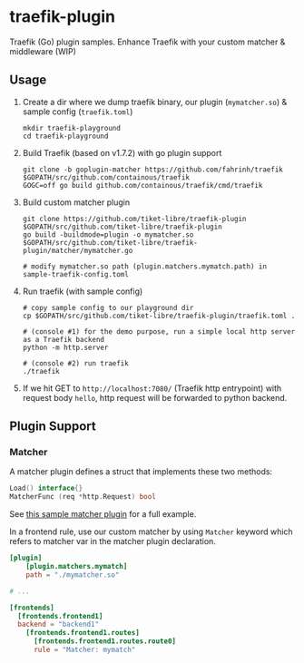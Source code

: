 # traefik-plugin
Traefik (Go) plugin samples. Enhance Traefik with your custom matcher &amp; middleware (WIP)


## Usage

1. Create a dir where we dump traefik binary, our plugin (`mymatcher.so`) & sample config (`traefik.toml`)
   ```
   mkdir traefik-playground
   cd traefik-playground
   ``` 
2. Build Traefik (based on v1.7.2) with go plugin support

    ```
    git clone -b goplugin-matcher https://github.com/fahrinh/traefik $GOPATH/src/github.com/containous/traefik
    GOGC=off go build github.com/containous/traefik/cmd/traefik
    ```
3. Build custom matcher plugin

    ```
    git clone https://github.com/tiket-libre/traefik-plugin $GOPATH/src/github.com/tiket-libre/traefik-plugin
    go build -buildmode=plugin -o mymatcher.so $GOPATH/src/github.com/tiket-libre/traefik-plugin/matcher/mymatcher.go
    
   # modify mymatcher.so path (plugin.matchers.mymatch.path) in sample-traefik-config.toml
    ```
    
4. Run traefik (with sample config)
   
   ```
   # copy sample config to our playground dir
   cp $GOPATH/src/github.com/tiket-libre/traefik-plugin/traefik.toml .
   
   # (console #1) for the demo purpose, run a simple local http server as a Traefik backend
   python -m http.server
   
   # (console #2) run traefik
   ./traefik
   ```

5. If we hit GET to `http://localhost:7080/` (Traefik http entrypoint) with request body `hello`, http request will be forwarded to python backend.

## Plugin Support

### Matcher
A matcher plugin defines a struct that implements these two methods:
```go
Load() interface{}
MatcherFunc (req *http.Request) bool
```

See [this sample matcher plugin](https://github.com/tiket-libre/traefik-plugin/blob/master/matcher/mymatcher.go) for a full example.

In a frontend rule, use our custom matcher by using `Matcher` keyword which refers to matcher var in the matcher plugin declaration.

```toml
[plugin]
    [plugin.matchers.mymatch]
    path = "./mymatcher.so"

# ...

[frontends]
  [frontends.frontend1]
  backend = "backend1"
    [frontends.frontend1.routes]
      [frontends.frontend1.routes.route0]
      rule = "Matcher: mymatch"
```






